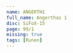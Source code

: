 ```yaml
---
name: ANGERTH1
full_name: Angerthas 1
disc: SiFoX-15
page: 99/1
missing: true
tags: [Runen]
---
```

